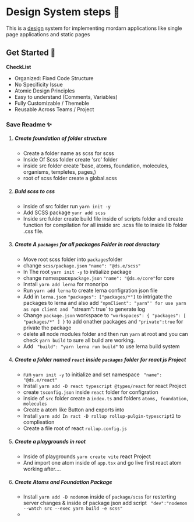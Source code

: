 # Design System steps 📝

This is a [design](https://www.figma.com/file/mJZ1H9VvUbxFB84vkSHsAu/Design-System---Demo?node-id=8872-1911&t=EO9EcfhDXwcR2ANZ-0) system for implementing mordarn applications like single page applications and static pages

## Get Started 🚀

**CheckList**

- Organized: Fixed Code Structure
- No Specificity Issue
- Atomic Design Principles
- Easy to understand (Comments, Variables)
- Fully Customizable / Themeble
- Reusable Across Teams / Project

### Save Readme ✨

1. ##### Create foundation of folder structure
   - Create a folder name as scss for scss
   - Inside Of Scss folder create 'src' folder
   - inside src folder create 'base, atoms, foundation, molecules, organisms, templetes, pages,)
   - root of scss folder create a global.scss
2. ##### Buld scss to css
   - inside of src folder run `yarn init -y`
   - Add SCSS package `yanr add scss`
   - Inside src fulder create build file inside of scripts folder and create function for compilation for all inside src .scss file to inside lib folder .css file.
3. ##### Create A `packages` for all packages Folder in root deractory
   - Move root scss folder into `packages`folder
   - change `scss/package.json` `"name": "@ds.e/scss"`
   - In The root `yarn init -y` to initialize package
   - change namespace`package.json` `"name": "@ds.e/core"`for core
   - Install `yarn add lerna` for monoripo
   - Run `yarn add lerna` to create lerna configration json file
   - Add in `lerna.json` `"packages": ["packages/*"]` to intrigate the packages to lerna and also add `"npmClient": "yarn"' for use yarn as npm client and ` "stream": true` to generate log
   - Change `package.json` workspace to `"workspaces": {
  "packages": [
    "packages/*"
  ]
}` to add onather packages and `"private":true` for private the package
   - delete all node modules folder and then run `yarn` at root and you can check `yarn build` to sure all build are working.
   - Add ` "build": "yarn lerna run build"` to use lerna build system
4. ##### Create a folder named `react` inside `packages` folder for react js Project
   - run `yarn init -y` to initialize and set namespace ` "name": "@ds.e/react"`
   - Install `yarn add -D react typescript @types/react` for react Project
   - create `tsconfig.json` inside `react` folder for configration
   - inside of `src` folder create a `index.ts` and folders `atoms, foundation, molecules`
   - Create a atom like Button and exports into
   - Install `yarn add In ract -D rollup rollup-pulgin-typescript2` to complieation
   - Create a file root of react `rollup.config.js`
5. ##### Create a playgrounds in root
   - Inside of playgrounds `yarn create vite` react Project
   - And import one atom inside of `app.tsx` and go live first react atom working after....
6. ##### Create Atoms and Foundation Package
   - Install `yarn add -D nodemon` inside of `package/scss` for resterting server changes & inside of package json add script ` "dev":"nodemon --watch src --exec yarn build -e scss"`
   -
